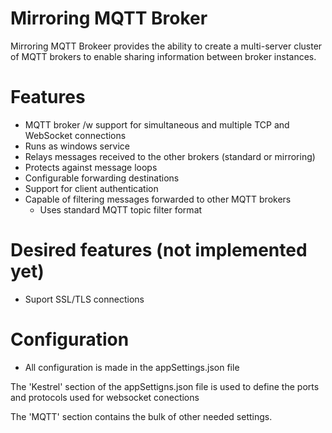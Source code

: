 # Mirroring MQTT Broker

Mirroring MQTT Brokeer provides the ability to create a multi-server cluster of MQTT brokers to enable sharing information between broker instances.  

# Features
* MQTT broker /w support for simultaneous and multiple TCP and WebSocket connections
* Runs as windows service
* Relays messages received to the other brokers (standard or mirroring)
* Protects against message loops
* Configurable forwarding destinations
* Support for client authentication
* Capable of filtering messages forwarded to other MQTT brokers
  * Uses standard MQTT topic filter format

# Desired features (not implemented yet)
* Suport SSL/TLS connections 
  
# Configuration
* All configuration is made in the appSettings.json file

The 'Kestrel' section of the appSettigns.json file is used to define the ports and protocols used for websocket conections

The 'MQTT' section contains the bulk of other needed settings.











